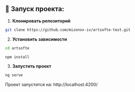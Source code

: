 ## 🚀 Запуск проекта:

1. **Клонировать репозиторий**
```bash
git clone https://github.com/mizonov-iv/artsofte-test.git
```

2. **Установить зависимости**
```bash
cd artsofte
```
```bash
npm install
```

3. **Запустить проект**
```bash
ng serve
```

Проект запустится на:  http://localhost:4200/
